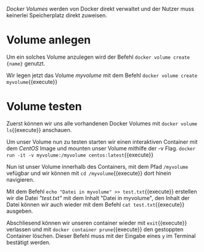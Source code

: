 _Docker Volumes_ werden von Docker direkt verwaltet und der Nutzer muss keinerlei Speicherplatz direkt zuweisen.

# Volume anlegen

Um ein solches Volume anzulegen wird der Befehl `docker volume create {name}` genutzt.

Wir legen jetzt das Volume _myvolume_ mit dem Befehl `docker volume create myvolume`{{execute}}

# Volume testen

Zuerst können wir uns alle vorhandenen Docker Volumes mit `docker volume ls`{{execute}} anschauen.

Um unser Volume nun zu testen starten wir einen interaktiven Container mit dem _CentOS_ Image und mounten unser Volume mithilfe der -v Flag.
`docker run -it -v myvolume:/myvolume centos:latest`{{execute}}

Nun ist unser Volume innerhalb des Containers, mit dem Pfad `/myvolume` vefügbar und wir können mit `cd /myvolume`{{execute}} dort hinein navigieren.

Mit dem Befehl `echo "Datei in myvolume" >> test.txt`{{execute}} erstellen wir die Datei _"test.txt"_ mit dem Inhalt "Datei in myvolume", den Inhalt der Datei können wir auch wieder mit dem Befehl `cat test.txt`{{execute}} ausgeben.

Abschliesend können wir unseren container wieder mit `exit`{{execute}} verlassen und mit `docker container prune`{{execute}} den gestoppten Container löschen. Dieser Befehl muss mit der Eingabe eines `y` im Terminal bestätigt werden.
